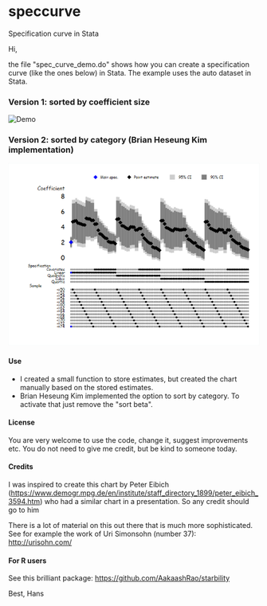 # speccurve
 Specification curve in Stata


Hi, 

the file "spec_curve_demo.do" shows how you can create  a specification curve (like the ones below) in Stata. The example uses the auto dataset in Stata. 


### Version 1: sorted by coefficient size

![Demo](demo.png)


### Version 2: sorted by category (Brian Heseung Kim implementation)
![Demo](demo_sorted_by_category.png)


#### Use 

* I created a small function to store estimates, but created the chart manually based on the stored estimates. 
* Brian Heseung Kim implemented the option to sort by category. To activate that just remove the "sort beta". 

#### License 
You are very welcome to use the code, change it, suggest improvements etc. You do not need to give me credit, but be kind to someone today. 


#### Credits
I was inspired to create this chart by Peter Eibich (https://www.demogr.mpg.de/en/institute/staff_directory_1899/peter_eibich_3594.htm) who had a similar chart in a presentation. So any credit should go to him

There is a lot of material on this out there that is much more sophisticated. See for example the work of Uri Simonsohn (number 37): http://urisohn.com/

#### For R users

See this brilliant package: https://github.com/AakaashRao/starbility

Best,
Hans


